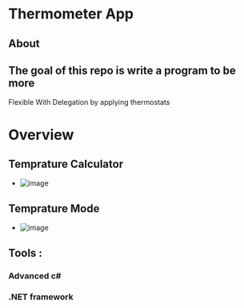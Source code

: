 # Thermometer App


## About

## The goal of this repo is write a program to be more 
Flexible With Delegation by applying thermostats

# Overview
## Temprature Calculator
  -  ![image](https://github.com/Ayamohamed0101/Simple-.NET-Projects/assets/152428721/fbc1604f-9e95-4a20-9d24-3e163fd9e5da)

## Temprature Mode
 -  ![image](https://github.com/Ayamohamed0101/Simple-.NET-Projects/assets/152428721/ea77beac-fca5-432a-bda9-54a31ae8d158)

## Tools :
### Advanced c#
### .NET framework
